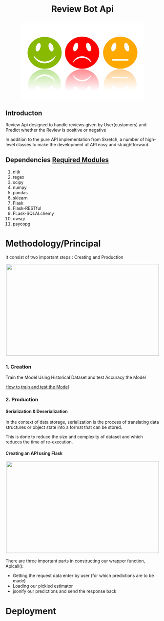 # <p align="center">Review Bot Api<p>
  
<p align="center"><img src="https://github.com/Mps24-7uk/review_api/blob/master/Images/sentiment-analysis.jpg" width="400" height="250"></p>


## Introducton

Review Api designed to handle reviews given by User(customers) and Predict whether the Review is positive or negative

In addition to the pure API implementation from Skretch, a number of high-level classes to make the development of API easy and straightforward.

## Dependencies [Required Modules](https://github.com/Mps24-7uk/review_api/blob/master/requirements.txt)

1. nltk
2. regex
3. scipy
4. numpy
5. pandas
6. sklearn
7. Flask
8. Flask-RESTful
9. FLask-SQLALchemy
10. uwsgi
11. psycopg


# Methodology/Principal

 It consist of two important steps : Creating and Production

<p align="center"><img src="https://image.slidesharecdn.com/machinelearninginproduction-150928004829-lva1-app6891/95/machine-learning-in-production-12-638.jpg?cb=1443401438" width="500" height="300"></p>


### 1. Creation

Train the Model Using Historical Dataset and test Accuracy the Model 

[How to train and test the Model](https://github.com/Mps24-7uk/Restaurant_Reviews/blob/master/README.md)

### 2. Production

#### Serialization & Deserialization
  In the context of data storage, 
  serialization is the process of translating data structures or object state into a format that can be stored.
  
  This is done to reduce the size and complexity of dataset and which reduces the time of re-execution.
  
#### Creating an API using Flask

<p align="center"><img src="https://www.google.co.in/search?q=flask+python&source=lnms&tbm=isch&sa=X&ved=0ahUKEwj28vjb_YHZAhWIvY8KHU2NBTsQ_AUICygC&biw=1366&bih=662#imgdii=EgpPd88LnG8PGM:&imgrc=kUJ3E1DmNxGApM:" width="500" height="300"></p>

There are three important parts in constructing our wrapper function, Apicall():

* Getting the request data enter by user (for which predictions are to be made)
* Loading our pickled estimator
* jsonify our predictions and send the response back 

  
 # Deployment 

